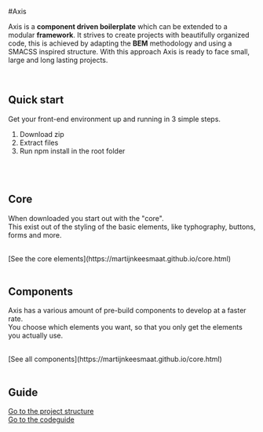 #Axis

Axis is a **component driven boilerplate** which can be extended to a modular **framework**. It strives to create projects with beautifully organized code, this is achieved by adapting the **BEM** methodology and using a SMACSS inspired structure. With this approach Axis is ready to face small, large and long lasting projects.

<br>

## Quick start
Get your front-end environment up and running in 3 simple steps.

1. Download zip 
2. Extract files
3. Run npm install in the root folder

<br>
<br>

## Core 
When downloaded you start out with the "core". <br>
This exist out of the styling of the basic elements, like typhography, buttons, forms and more.

</br>
[See the core elements](https://martijnkeesmaat.github.io/core.html)

<br>
<br>


## Components
Axis has a various amount of pre-build components to develop at a faster rate. <br>
You choose which elements you want, so that you only get the elements you actually use.

</br>
[See all components](https://martijnkeesmaat.github.io/core.html)

<br>
<br>



## Guide

[Go to the project structure](https://github.com/MartijnKeesmaat/Axis/wiki/Project-structure)
<br>
[Go to the codeguide](https://github.com/MartijnKeesmaat/Axis/wiki/Codeguide)




<br>
<br>
